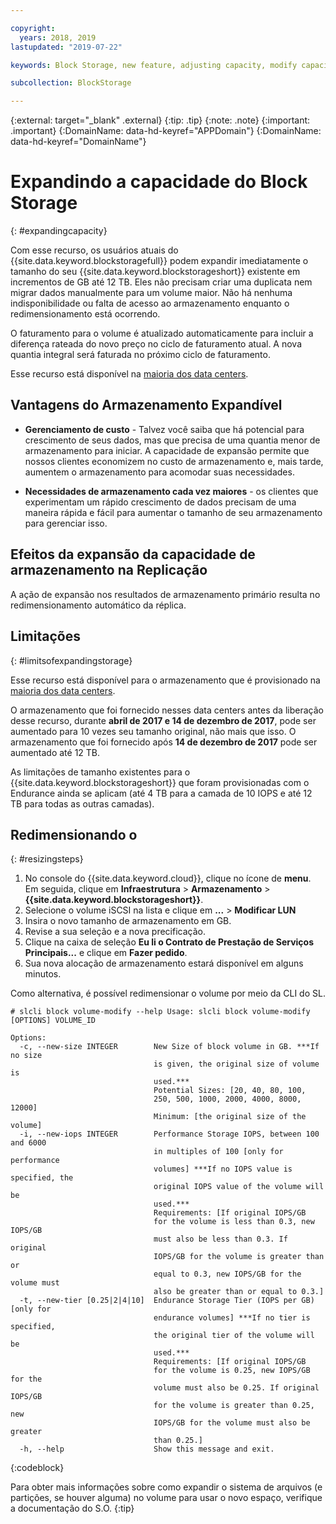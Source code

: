 ```yaml
---

copyright:
  years: 2018, 2019
lastupdated: "2019-07-22"

keywords: Block Storage, new feature, adjusting capacity, modify capacity, increase capacity, Storage Capacity

subcollection: BlockStorage

---
```

{:external: target="_blank" .external}
{:tip: .tip}
{:note: .note}
{:important: .important}
{:DomainName: data-hd-keyref="APPDomain"}
{:DomainName: data-hd-keyref="DomainName"}

# Expandindo a capacidade do Block Storage
{: #expandingcapacity}

Com esse recurso, os usuários atuais do {{site.data.keyword.blockstoragefull}} podem
expandir imediatamente o tamanho do seu {{site.data.keyword.blockstorageshort}} existente em incrementos de GB até 12 TB. Eles não precisam criar uma duplicata nem migrar dados manualmente para um volume maior. Não há nenhuma indisponibilidade ou falta de acesso ao armazenamento enquanto o redimensionamento está ocorrendo.

O faturamento para o volume é atualizado automaticamente para incluir a diferença rateada do novo preço no ciclo de faturamento atual. A nova quantia integral será faturada no próximo ciclo de faturamento.

Esse recurso está disponível na [maioria dos data centers](/docs/infrastructure/BlockStorage?topic=BlockStorage-selectDC).

## Vantagens do Armazenamento Expandível

- **Gerenciamento de custo** - Talvez você saiba que há potencial para crescimento de seus dados, mas que precisa de uma quantia menor de armazenamento para iniciar. A capacidade de expansão
permite que nossos clientes economizem no custo de armazenamento e, mais tarde, aumentem o armazenamento para acomodar suas
necessidades.  

- **Necessidades de armazenamento cada vez maiores** - os clientes que experimentam um rápido crescimento de dados precisam de uma maneira rápida e fácil para aumentar o tamanho de seu armazenamento para gerenciar isso.

## Efeitos da expansão da capacidade de armazenamento na Replicação

A ação de expansão nos resultados de armazenamento primário resulta no redimensionamento automático da réplica.

## Limitações
{: #limitsofexpandingstorage}

Esse recurso está disponível para o armazenamento que é provisionado na [maioria dos data centers](/docs/infrastructure/BlockStorage?topic=BlockStorage-selectDC).

O armazenamento que foi fornecido nesses data centers antes da liberação desse recurso, durante **abril de 2017 e 14 de dezembro de 2017**, pode ser aumentado para 10 vezes seu tamanho original, não mais que isso. O armazenamento que foi fornecido após **14 de dezembro de 2017** pode ser aumentado até 12 TB.

As limitações de tamanho existentes para o {{site.data.keyword.blockstorageshort}} que foram provisionadas com o Endurance ainda se aplicam (até 4 TB para a camada de 10 IOPS e até 12 TB para todas as outras camadas).

## Redimensionando o
{: #resizingsteps}

1. No console do {{site.data.keyword.cloud}}, clique no ícone de **menu**. Em seguida, clique em **Infraestrutura** > **Armazenamento** > **{{site.data.keyword.blockstorageshort}}**.
2. Selecione o volume iSCSI na lista e clique em **...** > **Modificar LUN**
3. Insira o novo tamanho de armazenamento em GB.
4. Revise a sua seleção e a nova precificação.
5. Clique na caixa de seleção **Eu li o Contrato de Prestação de Serviços Principais...** e clique em **Fazer pedido**.
6. Sua nova alocação de armazenamento estará disponível em alguns minutos.

Como alternativa, é possível redimensionar o volume por meio da CLI do SL.

```
# slcli block volume-modify --help Usage: slcli block volume-modify [OPTIONS] VOLUME_ID

Options:
  -c, --new-size INTEGER        New Size of block volume in GB. ***If no size
                                is given, the original size of volume is
                                used.***
                                Potential Sizes: [20, 40, 80, 100,
                                250, 500, 1000, 2000, 4000, 8000, 12000]
                                Minimum: [the original size of the volume]
  -i, --new-iops INTEGER        Performance Storage IOPS, between 100 and 6000
                                in multiples of 100 [only for performance
                                volumes] ***If no IOPS value is specified, the
                                original IOPS value of the volume will be
                                used.***
                                Requirements: [If original IOPS/GB
                                for the volume is less than 0.3, new IOPS/GB
                                must also be less than 0.3. If original
                                IOPS/GB for the volume is greater than or
                                equal to 0.3, new IOPS/GB for the volume must
                                also be greater than or equal to 0.3.]
  -t, --new-tier [0.25|2|4|10]  Endurance Storage Tier (IOPS per GB) [only for
                                endurance volumes] ***If no tier is specified,
                                the original tier of the volume will be
                                used.***
                                Requirements: [If original IOPS/GB
                                for the volume is 0.25, new IOPS/GB for the
                                volume must also be 0.25. If original IOPS/GB
                                for the volume is greater than 0.25, new
                                IOPS/GB for the volume must also be greater
                                than 0.25.]
  -h, --help                    Show this message and exit.
```
{:codeblock}

Para obter mais informações sobre como expandir o sistema de arquivos (e partições, se houver
alguma) no volume para usar o novo espaço, verifique a documentação do S.O.
{:tip}
